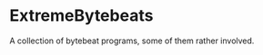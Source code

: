 ExtremeBytebeats
================

A collection of bytebeat programs, some of them rather involved.
